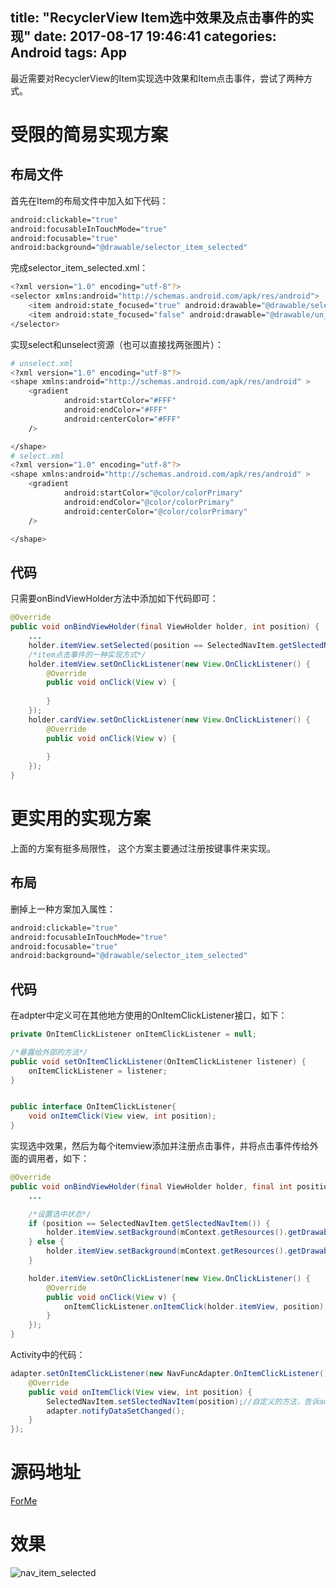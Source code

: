 title: "RecyclerView Item选中效果及点击事件的实现"
date: 2017-08-17 19:46:41
categories: Android
tags: App
---
最近需要对RecyclerView的Item实现选中效果和Item点击事件，尝试了两种方式。


# 受限的简易实现方案
## 布局文件
首先在Item的布局文件中加入如下代码：
```bash
android:clickable="true"
android:focusableInTouchMode="true"
android:focusable="true"
android:background="@drawable/selector_item_selected"
```
完成selector_item_selected.xml：
```bash
<?xml version="1.0" encoding="utf-8"?>
<selector xmlns:android="http://schemas.android.com/apk/res/android">
    <item android:state_focused="true" android:drawable="@drawable/select"/>
    <item android:state_focused="false" android:drawable="@drawable/un_select"/>
</selector>
```
<!--more-->
实现select和unselect资源（也可以直接找两张图片）：
```bash
# unselect.xml
<?xml version="1.0" encoding="utf-8"?>
<shape xmlns:android="http://schemas.android.com/apk/res/android" >
    <gradient
            android:startColor="#FFF"
            android:endColor="#FFF"
            android:centerColor="#FFF"
    />

</shape>
# select.xml
<?xml version="1.0" encoding="utf-8"?>
<shape xmlns:android="http://schemas.android.com/apk/res/android" >
    <gradient
            android:startColor="@color/colorPrimary"
            android:endColor="@color/colorPrimary"
            android:centerColor="@color/colorPrimary"
    />

</shape>
```
## 代码
只需要onBindViewHolder方法中添加如下代码即可：
```java
@Override
public void onBindViewHolder(final ViewHolder holder, int position) {
    ...
    holder.itemView.setSelected(position == SelectedNavItem.getSlectedNavItem()); 
    /*item点击事件的一种实现方式*/
    holder.itemView.setOnClickListener(new View.OnClickListener() {
        @Override
        public void onClick(View v) {
            
        }
    });
    holder.cardView.setOnClickListener(new View.OnClickListener() {
        @Override
        public void onClick(View v) {
            
        }
    });
}
```

# 更实用的实现方案
上面的方案有挺多局限性， 这个方案主要通过注册按键事件来实现。
## 布局
删掉上一种方案加入属性：
```bash
android:clickable="true"
android:focusableInTouchMode="true"
android:focusable="true"
android:background="@drawable/selector_item_selected"
```
## 代码
在adpter中定义可在其他地方使用的OnItemClickListener接口，如下：
```java
private OnItemClickListener onItemClickListener = null;

/*暴露给外部的方法*/
public void setOnItemClickListener(OnItemClickListener listener) {
    onItemClickListener = listener;
}


public interface OnItemClickListener{
    void onItemClick(View view, int position);
}
```

实现选中效果，然后为每个itemview添加并注册点击事件，并将点击事件传给外面的调用者，如下：
```java
@Override
public void onBindViewHolder(final ViewHolder holder, final int position) {
    ...

    /*设置选中状态*/
    if (position == SelectedNavItem.getSlectedNavItem()) {
        holder.itemView.setBackground(mContext.getResources().getDrawable(R.drawable.selected));
    } else {
        holder.itemView.setBackground(mContext.getResources().getDrawable(R.drawable.un_select));
    }

    holder.itemView.setOnClickListener(new View.OnClickListener() {
        @Override
        public void onClick(View v) {
            onItemClickListener.onItemClick(holder.itemView, position);
        }
    });
}
```
Activity中的代码：
```java
adapter.setOnItemClickListener(new NavFuncAdapter.OnItemClickListener() {
    @Override
    public void onItemClick(View view, int position) {
        SelectedNavItem.setSlectedNavItem(position);//自定义的方法，告诉adpter被点击item
        adapter.notifyDataSetChanged();
    }
});
```

# 源码地址
[ForMe](https://github.com/huaqianlee/ForMe)


# 效果
![nav_item_selected](https://github.com/huaqianlee/blog-file/https://github.com/huaqianlee/blog-file/https://github.com/huaqianlee/blog-file/image/blog/forme/select_item_effct.gif)
